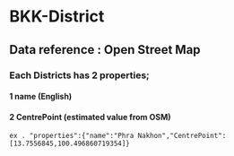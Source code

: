 # BKK-District
## Data reference : Open Street Map

### Each Districts has 2 properties; 
#### 1 name (English)
#### 2 CentrePoint (estimated value from OSM)

```ex . "properties":{"name":"Phra Nakhon","CentrePoint":[13.7556845,100.496860719354]}```
